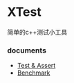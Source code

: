 # XTest
简单的c++测试小工具

### documents
* [Test & Assert](./docs/TestAndAssert.md)
* [Benchmark](./docs/Benchmark.md)
